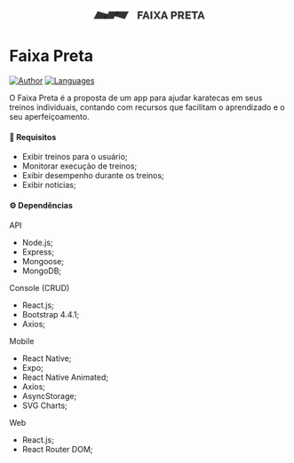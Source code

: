 <p align="center">
   <img src="./web/src/assets/logo-x.svg" width="200"/>
</p>

# Faixa Preta

[![Author](https://img.shields.io/badge/author-joaocou-222222)](https://github.com/joaocou)
[![Languages](https://img.shields.io/github/languages/count/joaocou/faixa-preta?color=222222)](https://github.com/joaocou/faixa-preta/)

O Faixa Preta é a proposta de um app para ajudar karatecas em seus treinos individuais, contando com recursos que facilitam o aprendizado e o seu aperfeiçoamento.

#### 📌 Requisitos

- Exibir treinos para o usuário;
- Monitorar execução de treinos;
- Exibir desempenho durante os treinos;
- Exibir notícias;


#### ⚙️ Dependências

API
- Node.js;
- Express;
- Mongoose;
- MongoDB;

Console (CRUD)
- React.js;
- Bootstrap 4.4.1;
- Axios;

Mobile
- React Native;
- Expo;
- React Native Animated;
- Axios;
- AsyncStorage;
- SVG Charts;

Web
- React.js;
- React Router DOM;
